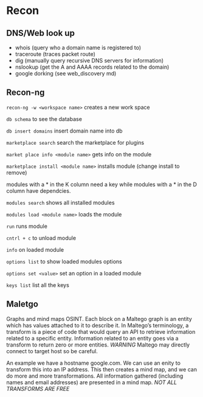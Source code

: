 # Recon

## DNS/Web look up

- whois (query who a domain name is registered to)
- traceroute (traces packet route)
- dig (manually query recursive DNS servers for information) 
- nslookup (get the A and AAAA records related to the domain)
- google dorking (see web_discovery md)

## Recon-ng

```recon-ng -w <workspace name>``` creates a new work space

```db schema``` to see the database 

```db insert domains``` insert domain name into db

```marketplace search``` search the marketplace for plugins

```market place info <module name>``` gets info on the module 

```marketplace install <module name>``` installs module (change install to remove)

modules with a * in the K column need a key while modules with a * in the D column have dependcies.

```modules search``` shows all installed modules

```modules load <module name>``` loads the module

```run``` runs module

```cntrl + c``` to unload module

```info``` on loaded module 

```options list``` to show loaded modules options

```options set <value>``` set an option in a loaded module

```keys list``` list all the keys


## Maletgo 

Graphs and mind maps OSINT. Each block on a Maltego graph is an entity which has values attached to it to describe it. In Maltego’s terminology, a transform is a piece of code that would query an API to retrieve information related to a specific entity. Information related to an entity goes via a transform to return zero or more entities. *WARNING* Maltego may directly connect to target host so be careful.

An example we have a hostname google.com. We can use an enity to transform this into an IP address. This then creates a mind map, and we can do more and more transformations. All information gathered (including names and email addresses) are presented in a mind map. *NOT ALL TRANSFORMS ARE FREE*
